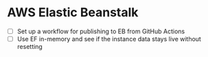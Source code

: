 # AWS Elastic Beanstalk

- [ ] Set up a workflow for publishing to EB from GitHub Actions
- [ ] Use EF in-memory and see if the instance data stays live without resetting
